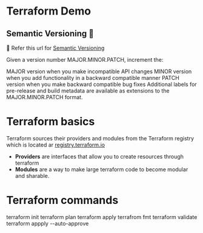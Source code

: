 # Terraform Demo

## Semantic Versioning :mage: 
:mage:
Refer this url for [Semantic Versioning](https://semver.org/)

Given a version number MAJOR.MINOR.PATCH, increment the:

MAJOR version when you make incompatible API changes
MINOR version when you add functionality in a backward compatible manner
PATCH version when you make backward compatible bug fixes
Additional labels for pre-release and build metadata are available as extensions to the MAJOR.MINOR.PATCH format.


# Terraform basics
Terraform sources their providers and modules from the Terraform registry which is located ar [registry.terraform.io](https://registry.terraform.io)

- **Providers** are interfaces that allow you to create resources through terraform
- **Modules** are a way to make large terraform code to become modular and sharable.

# Terraform commands 

terraform init
terraform plan
terraform apply
terrafrom fmt
terraform validate
terraform appply --auto-approve
